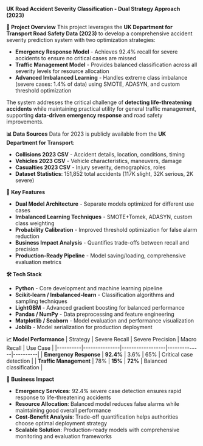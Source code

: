 **UK Road Accident Severity Classification - Dual Strategy Approach (2023)**

**📌 Project Overview**
This project leverages the **UK Department for Transport Road Safety Data (2023)** to develop a comprehensive accident severity prediction system with two optimization strategies:
* **Emergency Response Model** - Achieves 92.4% recall for severe accidents to ensure no critical cases are missed
* **Traffic Management Model** - Provides balanced classification across all severity levels for resource allocation
* **Advanced Imbalanced Learning** - Handles extreme class imbalance (severe cases: 1.4% of data) using SMOTE, ADASYN, and custom threshold optimization

The system addresses the critical challenge of **detecting life-threatening accidents** while maintaining practical utility for general traffic management, supporting **data-driven emergency response** and road safety improvements.

**📊 Data Sources**
Data for 2023 is publicly available from the **UK Department for Transport**:
* **Collisions 2023 CSV** - Accident details, location, conditions, timing
* **Vehicles 2023 CSV** - Vehicle characteristics, maneuvers, damage
* **Casualties 2023 CSV** - Injury severity, demographics, roles
* **Dataset Statistics**: 151,852 total accidents (117K slight, 32K serious, 2K severe)

**🎯 Key Features**
* **Dual Model Architecture** - Separate models optimized for different use cases
* **Imbalanced Learning Techniques** - SMOTE+Tomek, ADASYN, custom class weighting
* **Probability Calibration** - Improved threshold optimization for false alarm reduction
* **Business Impact Analysis** - Quantifies trade-offs between recall and precision
* **Production-Ready Pipeline** - Model saving/loading, comprehensive evaluation metrics

**🛠 Tech Stack**
* **Python** - Core development and machine learning pipeline
* **Scikit-learn / Imbalanced-learn** - Classification algorithms and sampling techniques
* **LightGBM** - Advanced gradient boosting for balanced performance
* **Pandas / NumPy** - Data preprocessing and feature engineering
* **Matplotlib / Seaborn** - Model evaluation and performance visualization
* **Joblib** - Model serialization for production deployment

**📈 Model Performance**
| Strategy | Severe Recall | Severe Precision | Macro Recall | Use Case |
|----------|---------------|------------------|--------------|----------|
| **Emergency Response** | **92.4%** | 3.6% | 65% | Critical case detection |
| **Traffic Management** | 78% | **15%** | **72%** | Balanced classification |

**🚨 Business Impact**
* **Emergency Services**: 92.4% severe case detection ensures rapid response to life-threatening accidents
* **Resource Allocation**: Balanced model reduces false alarms while maintaining good overall performance  
* **Cost-Benefit Analysis**: Trade-off quantification helps authorities choose optimal deployment strategy
* **Scalable Solution**: Production-ready models with comprehensive monitoring and evaluation frameworks